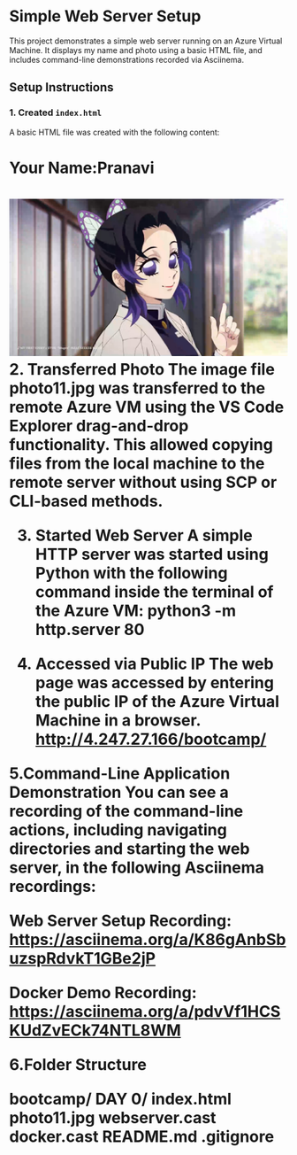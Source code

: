 # Simple Web Server Setup

This project demonstrates a simple web server running on an Azure Virtual Machine. It displays my name and photo using a basic HTML file, and includes command-line demonstrations recorded via Asciinema.

## Setup Instructions

### 1. Created `index.html`
A basic HTML file was created with the following content:

<html>
<body>
  <h1>Your Name:Pranavi<h1>
  <img src= "photo11.jpg" alt="photo11">
</body>
</html>
2. Transferred Photo
The image file photo11.jpg was transferred to the remote Azure VM using the VS Code Explorer drag-and-drop functionality. This allowed copying files from the local machine to the remote server without using SCP or CLI-based methods.

3. Started Web Server
A simple HTTP server was started using Python with the following command inside the terminal of the Azure VM:
python3 -m http.server 80

4. Accessed via Public IP
The web page was accessed by entering the public IP of the Azure Virtual Machine in a browser.
http://4.247.27.166/bootcamp/

5.Command-Line Application Demonstration
You can see a recording of the command-line actions, including navigating directories and starting the web server, in the following Asciinema recordings:

Web Server Setup Recording:
https://asciinema.org/a/K86gAnbSbuzspRdvkT1GBe2jP

Docker Demo Recording:
https://asciinema.org/a/pdvVf1HCSKUdZvECk74NTL8WM

6.Folder Structure

bootcamp/
 DAY 0/
    index.html
    photo11.jpg
    webserver.cast
    docker.cast
    README.md
    .gitignore

